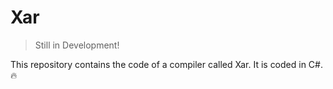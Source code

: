 # Xar

> Still in Development!

This repository contains the code of a compiler called Xar. It is coded in C#. 🔥